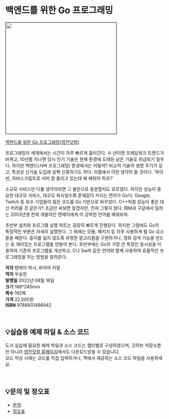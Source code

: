 # 백엔드를 위한 Go 프로그래밍

<img src="https://www.youngjin.com/images/book_cover/9788931466942.jpg" height="350px" style="border: 2px solid grey;">

[백엔드를 위한 Go 프로그래밍(영진닷컴)](https://blog.naver.com/ydot/222795890274)

프로그래밍의 세계에서는 시간이 아주 빠르게 흘러간다. 수 년이면 프레임워크 트렌드가 바뀌고, 10년쯤 지나면 당시 인기 기술은 현재 환경에 도태된 낡은 기술로 취급되기 일쑤다. 하지만 백엔드(서버 프로그래밍) 환경에서는 어떨까? 비교적 기술의 생명 주기가 길고, 특성상 신기술 도입에 살짝 신중하기도 하다. 이쯤에서 이런 생각이 들 것이다. ‘파이썬, 자바스크립트로 서버 잘 돌리고 있는데 왜 배워야 하죠?’

소규모 서비스만 다룰 생각이라면 그 둘만으로 충분할지도 모르겠다. 하지만 성능이 중요한 대규모 서비스, 대규모 회사일수록 존재감이 커지는 언어가 Go다. Google, Twitch 등 유수 기업들이 많은 코드를 Go 기반으로 바꾸었다. C++처럼 성능이 좋은 대신 어려울 것 같은가? 조금만 써보면 알겠지만, 전혀 그렇지 않다. IBM과 구글에서 일하는 2003년생 천재 개발자인 탠메이에게 이 강력한 언어를 배워보자.

초반부 설치와 프로그램 실행 파트는 굉장히 빠르게 진행된다. 하지만 그럼에도 Go의 특징적인 부분은 자세히 설명한다. 그 뒤에는 모듈, 패키지 등 자주 사용하게 될 Go 요소들을 배운다. 흥미를 잃지 않도록 유명한 알고리즘을 구현하거나, 영화 검색 기능을 만드는 등 재미있는 프로그램을 만들어 본다. 후반부에는 Go의 가장 큰 특징인 동시성을 이용하여 기존의 프로그램을 개선하고, C나 Swift 같은 언어와 함께 사용하여 효율적인 프로그래밍을 하는 방법을 알려준다.


**저자** 탠메이 박시, 바히어 카말  
**역자** 우승헌  
**발행일** 2022년 08월 16일  
**크기** 188*245mm   
**쪽수** 192쪽  
**가격** 22,000원  
**ISBN** 9788931466942  

<br>

## 💡실습용 예제 파일 & 소스 코드
도서 실습에 필요한 예제 파일과 소스 코드는 챕터별로 구성하였으며, 깃허브 저장소뿐만 아니라 [영진닷컴 홈페이지](https://www.youngjin.com/reader/pds/pds.asp)에서도 다운로드받을 수 있습니다.  
코드 작성 시에는 코드를 직접 입력하거나, 책에서 제공하는 소스 코드 파일을 사용하세요.

<br>

## 💡문의 및 정오표
- [문의](mailto:Support@youngjin.com)
- [정오표](https://www.youngjin.com/Artyboard/mboard.asp?strBoardID=errata)



